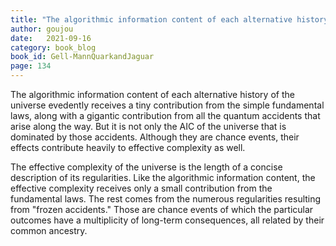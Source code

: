 ```yaml
---
title: "The algorithmic information content of each alternative history of the universe..."
author: goujou
date:   2021-09-16
category: book_blog
book_id: Gell-MannQuarkandJaguar
page: 134
---
```

The algorithmic information content of each alternative history of the universe evedently receives a tiny contribution from the simple fundamental laws, along with a gigantic contribution from all the quantum accidents that arise along the way.
But it is not only the AIC of the universe that is dominated by those accidents.
Although they are chance events, their effects contribute heavily to effective complexity as well.

The effective complexity of the universe is the length of a concise description of its regularities.
Like the algorithmic information content, the effective complexity receives only a small contribution from the fundamental laws.
The rest comes from the numerous regularities resulting from "frozen accidents."
Those are chance events of which the particular outcomes have a multiplicity of long-term consequences, all related by their common ancestry.
